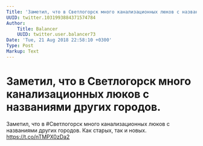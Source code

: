 ```yaml
---
Title: 'Заметил, что в Светлогорск много канализационных люков с названиями других городов.'
UUID: twitter.1031993884371574784
Author:
    Title: Balancer
    UUID: twitter.user.balancer73
Date: 'Tue, 21 Aug 2018 22:58:10 +0300'
Type: Post
Markup: Text
---
```


# Заметил, что в Светлогорск много канализационных люков с названиями других городов.

Заметил, что в #Светлогорск много канализационных люков с
названиями других городов. Как старых, так и новых.
https://t.co/nTMPX0zDa2